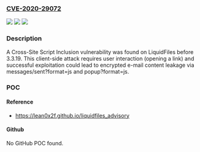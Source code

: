 ### [CVE-2020-29072](https://cve.mitre.org/cgi-bin/cvename.cgi?name=CVE-2020-29072)
![](https://img.shields.io/static/v1?label=Product&message=n%2Fa&color=blue)
![](https://img.shields.io/static/v1?label=Version&message=n%2Fa&color=blue)
![](https://img.shields.io/static/v1?label=Vulnerability&message=n%2Fa&color=brighgreen)

### Description

A Cross-Site Script Inclusion vulnerability was found on LiquidFiles before 3.3.19. This client-side attack requires user interaction (opening a link) and successful exploitation could lead to encrypted e-mail content leakage via messages/sent?format=js and popup?format=js.

### POC

#### Reference
- https://lean0x2f.github.io/liquidfiles_advisory

#### Github
No GitHub POC found.

